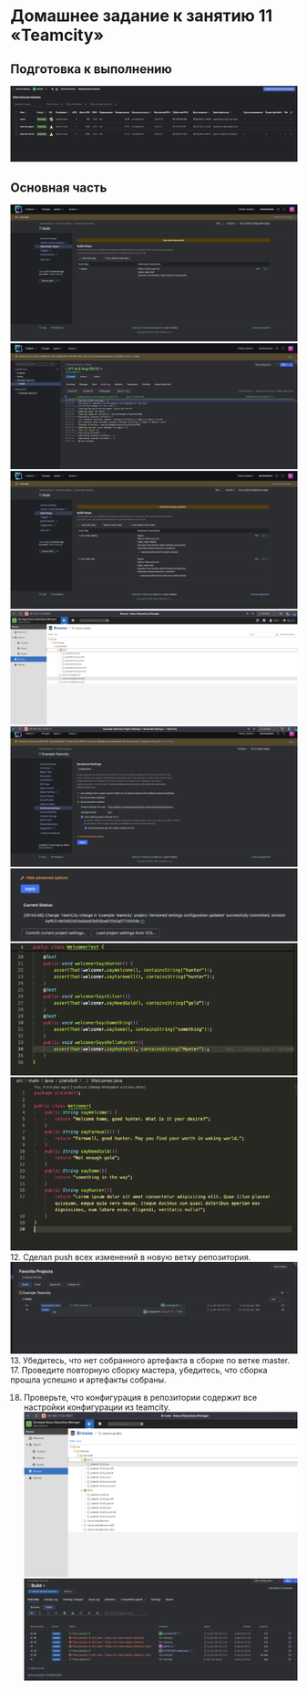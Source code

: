# Домашнее задание к занятию 11 «Teamcity»

## Подготовка к выполнению

![1.png](img/1.png)

## Основная часть
![2.png](img/2.png)
![3.png](img/3.png)
![4.png](img/4.png)
![5.png](img/5.png)
![6.png](img/6.png)
![7.png](img/7.png)
![8.png](img/8.png)
![9.png](img/9.png)
12. Сделал push всех изменений в новую ветку репозитория.
![10.png](img/10.png)
13. Убедитесь, что нет собранного артефакта в сборке по ветке master.
17. Проведите повторную сборку мастера, убедитесь, что сборка прошла успешно и артефакты собраны.

18. Проверьте, что конфигурация в репозитории содержит все настройки конфигурации из teamcity.
![11.png](img/11.png)
![12.png](img/12.png)

